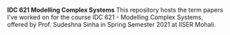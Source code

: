 **IDC 621 Modelling Complex Systems**
This repository hosts the term papers I've worked on for the course IDC 621 - Modelling Complex Systems, offered by Prof. Sudeshna Sinha in Spring Semester 2021 at IISER Mohali. 
